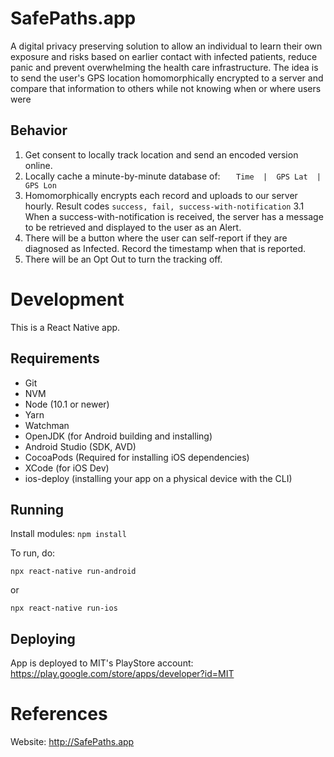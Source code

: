 # SafePaths.app

A digital privacy preserving solution to allow an individual to learn their own exposure and risks based on earlier contact with infected patients, reduce panic and prevent overwhelming the health care infrastructure. The idea is to send the user's GPS location homomorphically encrypted to a server and compare that information to others while not knowing when or where users were

## Behavior

1. Get consent to locally track location and send an encoded version online. 
2. Locally cache a minute-by-minute database of: ```	Time  |  GPS Lat  |  GPS Lon ```
3. Homomorphically encrypts each record and uploads to our server hourly. Result codes ```success, fail, success-with-notification```
3.1 When a success-with-notification is received, the server has a message to be retrieved and displayed to the user as an Alert.
4. There will be a button where the user can self-report if they are diagnosed as Infected. Record the timestamp when that is reported.
5. There will be an Opt Out to turn the tracking off.

# Development

This is a React Native app. 

## Requirements

* Git
* NVM
* Node (10.1 or newer)
* Yarn
* Watchman
* OpenJDK (for Android building and installing)
* Android Studio (SDK, AVD)
* CocoaPods (Required for installing iOS dependencies)
* XCode (for iOS Dev)
* ios-deploy (installing your app on a physical device with the CLI)

## Running

Install modules:
```npm install```

To run, do: 
```
npx react-native run-android
```
or
```
npx react-native run-ios
```

## Deploying

App is deployed to MIT's PlayStore account: https://play.google.com/store/apps/developer?id=MIT 

# References

Website: http://SafePaths.app
